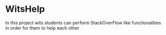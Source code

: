 # WitsHelp
In this project wits students can perform StackOverFlow like functionalities in order for them to help each other

